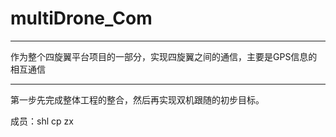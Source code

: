 # multiDrone_Com
--------

作为整个四旋翼平台项目的一部分，实现四旋翼之间的通信，主要是GPS信息的相互通信

-----

第一步先完成整体工程的整合，然后再实现双机跟随的初步目标。

成员：shl cp zx

